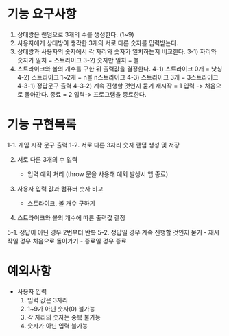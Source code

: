 # 기능 요구사항

1. 상대방은 랜덤으로 3개의 수를 생성한다. (1~9)
2. 사용자에게 상대방이 생각한 3개의 서로 다른 숫자를 입력받는다.
3. 상대방과 사용자의 숫자에서 각 자리와 숫자가 일치하는지 비교한다.
   3-1) 자리와 숫자가 일치 = 스트라이크
   3-2) 숫자만 일치 = 볼
4. 스트라이크와 볼의 개수를 구한 뒤 출력값을 결정한다.
   4-1) 스트라이크 0개 = 낫싱
   4-2) 스트라이크 1~2개 = n볼 n스트라이크
   4-3) 스트라이크 3개 = 3스트라이크
        4-3-1) 정답문구 출력
        4-3-2) 계속 진행할 것인지 묻기
            재시작 = 1 입력 -> 처음으로 돌아간다.
            종료 = 2 입력-> 프로그램을 종료한다.

# 기능 구현목록

1-1. 게임 시작 문구 출력
1-2. 서로 다른 3자리 숫자 랜덤 생성 및 저장

2. 서로 다른 3개의 수 입력
    - 입력 예외 처리 (throw 문을 사용해 예외 발생시 앱 종료)
    
3. 사용자 입력 값과 컴퓨터 숫자 비교
    - 스트라이크, 볼 개수 구하기
4. 스트라이크와 볼의 개수에 따른 출력값 결정

5-1. 정답이 아닌 경우 2번부터 반복
5-2. 정답일 경우 계속 진행할 것인지 묻기
    - 재시작일 경우 처음으로 돌아가기
    - 종료일 경우 종료

# 예외사항
- 사용자 입력
    1) 입력 값은 3자리
    2) 1~9가 아닌 숫자(0) 불가능 
    3) 각 자리의 숫자는 중복 불가능
    4) 숫자가 아닌 입력 불가능
